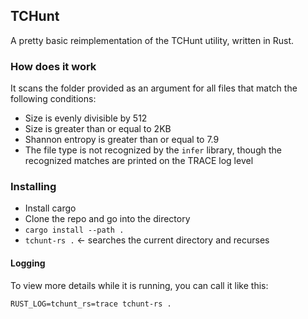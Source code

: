 ## TCHunt

A pretty basic reimplementation of the TCHunt utility, written in Rust.

### How does it work

It scans the folder provided as an argument for all files that match the following conditions:

- Size is evenly divisible by 512
- Size is greater than or equal to 2KB
- Shannon entropy is greater than or equal to 7.9
- The file type is not recognized by the `infer` library, though the recognized matches are printed on the TRACE log level

### Installing

- Install cargo
- Clone the repo and go into the directory
- `cargo install --path .`
- `tchunt-rs .` <- searches the current directory and recurses

#### Logging

To view more details while it is running, you can call it like this:

`RUST_LOG=tchunt_rs=trace tchunt-rs .`
